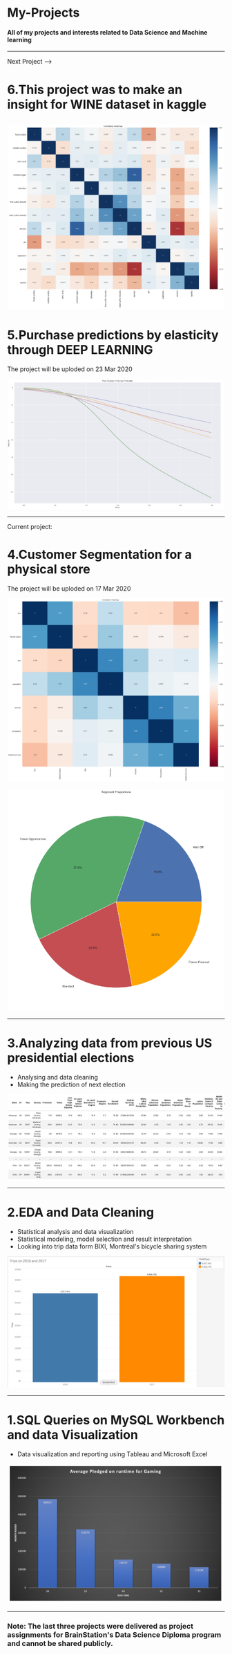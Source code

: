 # My-Projects
#### All of my projects and interests related to Data Science and Machine learning

----------------------


Next Project --> 
# 6.This project was to make an insight for WINE dataset in kaggle

![](images/wine-dataset.png)
--------------------------
# 5.Purchase predictions by elasticity through DEEP LEARNING
The project will be uploded on 23 Mar 2020


![](images/elasticity.png)

--------------------------
Current project:
# 4.Customer Segmentation for a physical store
The project will be uploded on 17 Mar 2020

![](images/customer.png)

![](images/purchases.png)

--------------------------
# 3.Analyzing data from previous US presidential elections
- Analysing and data cleaning 
- Making the prediction of next election

![](images/PresidentUS.png)


----------------------------

# 2.EDA and Data Cleaning
- Statistical analysis and data visualization
- Statistical modeling, model selection and result interpretation
- Looking into trip data form BIXI, Montréal's bicycle sharing system

![](images/bixi.png)


----------------------------
# 1.SQL Queries on MySQL Workbench and data Visualization 

 - Data visualization and reporting using Tableau and Microsoft Excel
 
 ![](images/money.png)


-------------------------------------------------------


### Note: The last three projects were delivered as project assignments for BrainStation's Data Science Diploma program and cannot be shared publicly.

